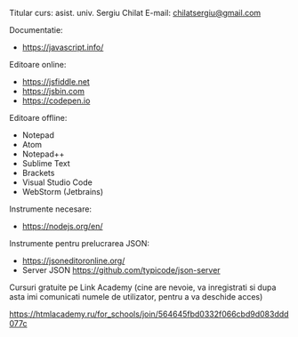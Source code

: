 Titular curs: asist. univ. Sergiu Chilat
E-mail: chilatsergiu@gmail.com

Documentatie:

* https://javascript.info/

Editoare online:

* https://jsfiddle.net
* https://jsbin.com
* https://codepen.io

Editoare offline:

* Notepad
* Atom
* Notepad++
* Sublime Text
* Brackets
* Visual Studio Code
* WebStorm (Jetbrains)


Instrumente necesare:

* https://nodejs.org/en/

Instrumente pentru prelucrarea JSON:

* https://jsoneditoronline.org/
* Server JSON https://github.com/typicode/json-server

Cursuri gratuite pe Link Academy (cine are nevoie, va inregistrati si dupa asta imi comunicati numele de utilizator, pentru a va deschide acces)

https://htmlacademy.ru/for_schools/join/564645fbd0332f066cbd9d083ddd077c
